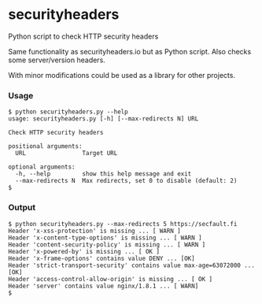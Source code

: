 # securityheaders
Python script to check HTTP security headers

Same functionality as securityheaders.io but as Python script. Also checks some server/version headers.

With minor modifications could be used as a library for other projects.

### Usage
```
$ python securityheaders.py --help
usage: securityheaders.py [-h] [--max-redirects N] URL

Check HTTP security headers

positional arguments:
  URL                Target URL

optional arguments:
  -h, --help         show this help message and exit
  --max-redirects N  Max redirects, set 0 to disable (default: 2)
$
```

### Output
```
$ python securityheaders.py --max-redirects 5 https://secfault.fi
Header 'x-xss-protection' is missing ... [ WARN ]
Header 'x-content-type-options' is missing ... [ WARN ]
Header 'content-security-policy' is missing ... [ WARN ]
Header 'x-powered-by' is missing ... [ OK ]
Header 'x-frame-options' contains value DENY ... [OK]
Header 'strict-transport-security' contains value max-age=63072000 ... [OK]
Header 'access-control-allow-origin' is missing ... [ OK ]
Header 'server' contains value nginx/1.8.1 ... [ WARN]
$
```
